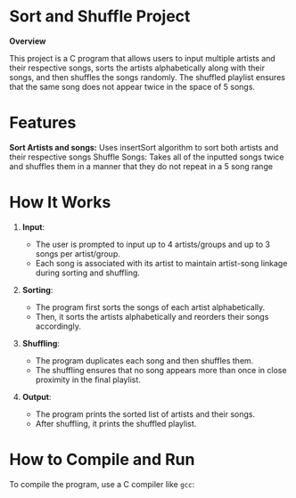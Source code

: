 # Sort and Shuffle Project
 **Overview**
 
This project is a C program that allows users to input multiple artists and their respective songs, sorts the artists alphabetically along with their songs, and then shuffles the songs randomly. The shuffled playlist ensures that the same song does not appear twice in the space of 5 songs.

# Features
**Sort Artists and songs:**
Uses insertSort algorithm to sort both artists and their respective songs
Shuffle Songs:
Takes all of the inputted songs twice and shuffles them in a manner that they do not repeat in a 5 song range

# How It Works

1. **Input**: 
   - The user is prompted to input up to 4 artists/groups and up to 3 songs per artist/group. 
   - Each song is associated with its artist to maintain artist-song linkage during sorting and shuffling.

2. **Sorting**: 
   - The program first sorts the songs of each artist alphabetically.
   - Then, it sorts the artists alphabetically and reorders their songs accordingly.

3. **Shuffling**: 
   - The program duplicates each song and then shuffles them. 
   - The shuffling ensures that no song appears more than once in close proximity in the final playlist.

4. **Output**: 
   - The program prints the sorted list of artists and their songs.
   - After shuffling, it prints the shuffled playlist.

# How to Compile and Run

To compile the program, use a C compiler like `gcc`:
